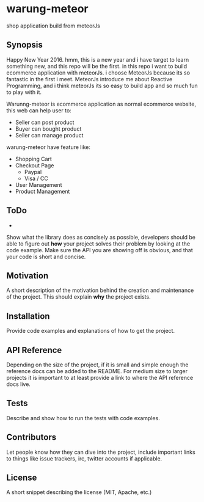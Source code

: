# warung-meteor
shop application build from meteorJs

## Synopsis
Happy New Year 2016. 
hmm, this is a new year and i have target to learn something new, and this repo will be the first. 
in this repo i want to build ecommerce application with meteorJs. i choose MeteorJs because its so fantastic in the first i meet.
MeteorJs introduce me about Reactive Programming, and i think meteorJs its so easy to build app and so much fun to play with it.

Warunng-meteor is ecommerce application as normal ecommerce website, this web can help user to:
- Seller can post product
- Buyer can bought product
- Seller can manage product

warung-meteor have feature like:
- Shopping Cart
- Checkout Page
	- Paypal
	- Visa / CC
- User Management
- Product Management


## ToDo
- 

Show what the library does as concisely as possible, developers should be able to figure out **how** your project solves their problem by looking at the code example. Make sure the API you are showing off is obvious, and that your code is short and concise.

## Motivation

A short description of the motivation behind the creation and maintenance of the project. This should explain **why** the project exists.

## Installation

Provide code examples and explanations of how to get the project.

## API Reference

Depending on the size of the project, if it is small and simple enough the reference docs can be added to the README. For medium size to larger projects it is important to at least provide a link to where the API reference docs live.

## Tests

Describe and show how to run the tests with code examples.

## Contributors

Let people know how they can dive into the project, include important links to things like issue trackers, irc, twitter accounts if applicable.

## License

A short snippet describing the license (MIT, Apache, etc.)